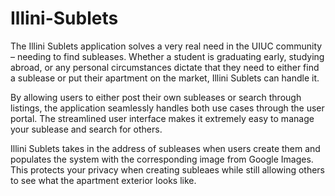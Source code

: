 # Illini-Sublets

The Illini Sublets application solves a very real need in the UIUC community – needing to find subleases. Whether a student is graduating early, studying abroad, or any personal circumstances dictate that they need to either find a sublease or put their apartment on the market, Illini Sublets can handle it.

By allowing users to either post their own subleases or search through listings, the application seamlessly handles both use cases through the user portal. The streamlined user interface makes it extremely easy to manage your sublease and search for others.

Illini Sublets takes in the address of subleases when users create them and populates the system with the corresponding image from Google Images. This protects your privacy when creating subleaes while still allowing others to see what the apartment exterior looks like.
